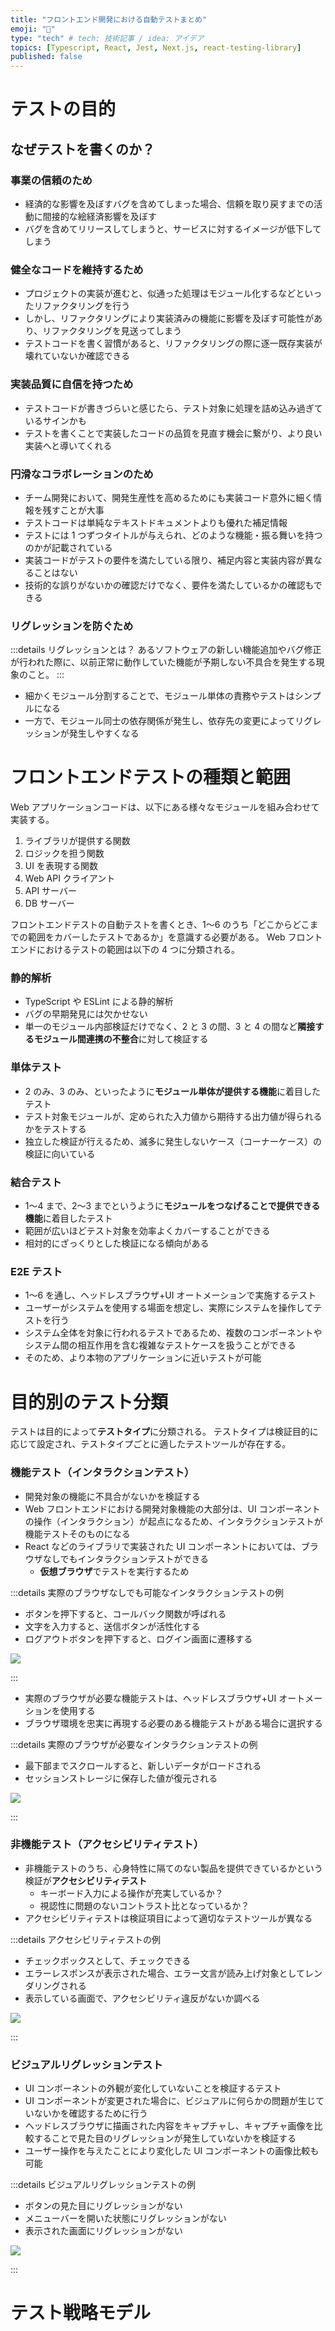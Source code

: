 ```yaml
---
title: "フロントエンド開発における自動テストまとめ"
emoji: "🙆"
type: "tech" # tech: 技術記事 / idea: アイデア
topics: [Typescript, React, Jest, Next.js, react-testing-library]
published: false
---
```


# テストの目的

## なぜテストを書くのか？

### 事業の信頼のため

- 経済的な影響を及ぼすバグを含めてしまった場合、信頼を取り戻すまでの活動に間接的な絵経済影響を及ぼす
- バグを含めてリリースしてしまうと、サービスに対するイメージが低下してしまう

### 健全なコードを維持するため

- プロジェクトの実装が進むと、似通った処理はモジュール化するなどといったリファクタリングを行う
- しかし、リファクタリングにより実装済みの機能に影響を及ぼす可能性があり、リファクタリングを見送ってしまう
- テストコードを書く習慣があると、リファクタリングの際に逐一既存実装が壊れていないか確認できる

### 実装品質に自信を持つため

- テストコードが書きづらいと感じたら、テスト対象に処理を詰め込み過ぎているサインかも
- テストを書くことで実装したコードの品質を見直す機会に繋がり、より良い実装へと導いてくれる

### 円滑なコラボレーションのため

- チーム開発において、開発生産性を高めるためにも実装コード意外に細く情報を残すことが大事
- テストコードは単純なテキストドキュメントよりも優れた補足情報
- テストには 1 つずつタイトルが与えられ、どのような機能・振る舞いを持つのかが記載されている
- 実装コードがテストの要件を満たしている限り、補足内容と実装内容が異なることはない
- 技術的な誤りがないかの確認だけでなく、要件を満たしているかの確認もできる

### リグレッションを防ぐため

:::details リグレッションとは？
あるソフトウェアの新しい機能追加やバグ修正が行われた際に、以前正常に動作していた機能が予期しない不具合を発生する現象のこと。
:::

- 細かくモジュール分割することで、モジュール単体の責務やテストはシンプルになる
- 一方で、モジュール同士の依存関係が発生し、依存先の変更によってリグレッションが発生しやすくなる

# フロントエンドテストの種類と範囲

Web アプリケーションコードは、以下にある様々なモジュールを組み合わせて実装する。

1. ライブラリが提供する関数
2. ロジックを担う関数
3. UI を表現する関数
4. Web API クライアント
5. API サーバー
6. DB サーバー

フロントエンドテストの自動テストを書くとき、1〜6 のうち「どこからどこまでの範囲をカバーしたテストであるか」を意識する必要がある。
Web フロントエンドにおけるテストの範囲は以下の 4 つに分類される。

### 静的解析

- TypeScript や ESLint による静的解析
- バグの早期発見には欠かせない
- 単一のモジュール内部検証だけでなく、2 と 3 の間、3 と 4 の間など**隣接するモジュール間連携の不整合**に対して検証する

### 単体テスト

- 2 のみ、3 のみ、といったように**モジュール単体が提供する機能**に着目したテスト
- テスト対象モジュールが、定められた入力値から期待する出力値が得られるかをテストする
- 独立した検証が行えるため、滅多に発生しないケース（コーナーケース）の検証に向いている

### 結合テスト

- 1〜4 まで、2〜3 までというように**モジュールをつなげることで提供できる機能**に着目したテスト
- 範囲が広いほどテスト対象を効率よくカバーすることができる
- 相対的にざっくりとした検証になる傾向がある

### E2E テスト

- 1〜6 を通し、ヘッドレスブラウザ+UI オートメーションで実施するテスト
- ユーザーがシステムを使用する場面を想定し、実際にシステムを操作してテストを行う
- システム全体を対象に行われるテストであるため、複数のコンポーネントやシステム間の相互作用を含む複雑なテストケースを扱うことができる
- そのため、より本物のアプリケーションに近いテストが可能

# 目的別のテスト分類

テストは目的によって**テストタイプ**に分類される。
テストタイプは検証目的に応じて設定され、テストタイプごとに適したテストツールが存在する。

### 機能テスト（インタラクションテスト）

- 開発対象の機能に不具合がないかを検証する
- Web フロントエンドにおける開発対象機能の大部分は、UI コンポーネントの操作（インタラクション）が起点になるため、インタラクションテストが機能テストそのものになる
- React などのライブラリで実装された UI コンポーネントにおいては、ブラウザなしでもインタラクションテストができる
  - **仮想ブラウザ**でテストを実行するため

:::details 実際のブラウザなしでも可能なインタラクションテストの例

- ボタンを押下すると、コールバック関数が呼ばれる
- 文字を入力すると、送信ボタンが活性化する
- ログアウトボタンを押下すると、ログイン画面に遷移する

![](/images/frontend-test-summary/specific-examples-of-interaction-testing-that-can-be-done-without-a-real-browser.png)

:::

- 実際のブラウザが必要な機能テストは、ヘッドレスブラウザ+UI オートメーションを使用する
- ブラウザ環境を忠実に再現する必要のある機能テストがある場合に選択する

:::details 実際のブラウザが必要なインタラクションテストの例

- 最下部までスクロールすると、新しいデータがロードされる
- セッションストレージに保存した値が復元される

![](/images/frontend-test-summary/specific-examples-of-interaction-tests-that-require-a-real-browser.png)

:::

### 非機能テスト（アクセシビリティテスト）

- 非機能テストのうち、心身特性に隔てのない製品を提供できているかという検証が**アクセシビリティテスト**
  - キーボード入力による操作が充実しているか？
  - 視認性に問題のないコントラスト比となっているか？
- アクセシビリティテストは検証項目によって適切なテストツールが異なる

:::details アクセシビリティテストの例

- チェックボックスとして、チェックできる
- エラーレスポンスが表示された場合、エラー文言が読み上げ対象としてレンダリングされる
- 表示している画面で、アクセシビリティ違反がないか調べる

![](/images/frontend-test-summary/accessibility-testing.png)

:::

### ビジュアルリグレッションテスト

- UI コンポーネントの外観が変化していないことを検証するテスト
- UI コンポーネントが変更された場合に、ビジュアルに何らかの問題が生じていないかを確認するために行う
- ヘッドレスブラウザに描画された内容をキャプチャし、キャプチャ画像を比較することで見た目のリグレッションが発生していないかを検証する
- ユーザー操作を与えたことにより変化した UI コンポーネントの画像比較も可能

:::details ビジュアルリグレッションテストの例

- ボタンの見た目にリグレッションがない
- メニューバーを開いた状態にリグレッションがない
- 表示された画面にリグレッションがない

![](/images/frontend-test-summary/visual-regression-test.png)

:::

# テスト戦略モデル
